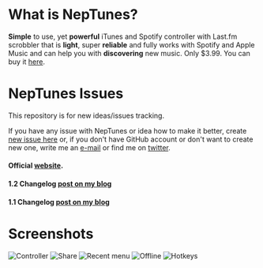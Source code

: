 # What is NepTunes?

<strong>Simple</strong> to use, yet <strong>powerful</strong> iTunes and Spotify controller with Last.fm scrobbler that is <strong>light</strong>, super <strong>reliable</strong> and fully works with Spotify and Apple Music and can help you with <strong>discovering</strong> new music. Only $3.99.
You can buy it [here](https://itunes.apple.com/us/app/neptunes-minimalistic-last.fm/id1006739057?mt=12&at=1010l3j7).

# NepTunes Issues
This repository is for new ideas/issues tracking.

If you have any issue with NepTunes or idea how to make it better, create [new issue here](https://github.com/rurza/NepTunes-Issues/issues/new) or, if you don't have GitHub account or don't want to create new one, write me an [e-mail](mailto:adam@micropixels.pl) or find me on [twitter](https://twitter.com/rurza).


#### Official [website](http://micropixels.pl/neptunes/).

#### 1.2 Changelog [post on my blog](http://blog.micropixels.pl/neptunes-12-full-changelog)


#### 1.1 Changelog [post on my blog](http://blog.micropixels.pl/neptunes-11-changelog)

# Screenshots
![Controller](http://micropixels.pl/neptunes/screenshots/controller.png)
![Share](http://micropixels.pl/neptunes/screenshots/share.png)
![Recent menu](http://micropixels.pl/neptunes/screenshots/recent.png)
![Offline](http://micropixels.pl/neptunes/screenshots/offline.png)
![Hotkeys](http://micropixels.pl/neptunes/screenshots/hotkeys.png)
